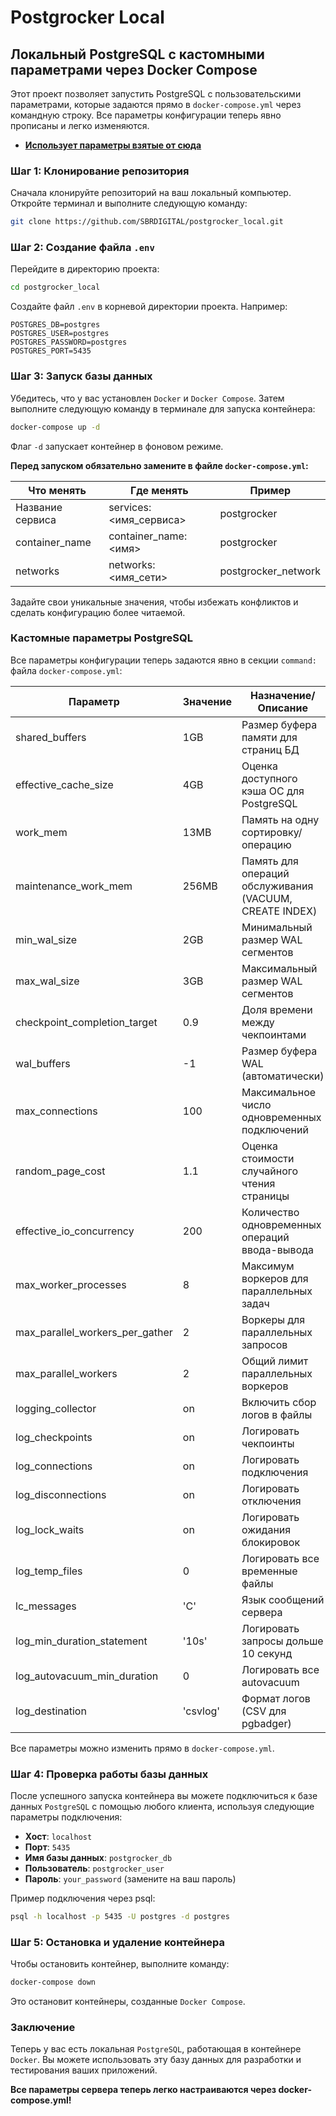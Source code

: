 # Postgrocker Local

## Локальный PostgreSQL с кастомными параметрами через Docker Compose
Этот проект позволяет запустить PostgreSQL с пользовательскими параметрами, которые задаются прямо в `docker-compose.yml` через командную строку.
Все параметры конфигурации теперь явно прописаны и легко изменяются.
- **[Использует параметры взятые от сюда](https://www.pgconfig.org/)**

### Шаг 1: Клонирование репозитория
Сначала клонируйте репозиторий на ваш локальный компьютер. Откройте терминал и выполните следующую команду:
```bash
git clone https://github.com/SBRDIGITAL/postgrocker_local.git
```

### Шаг 2: Создание файла `.env`
Перейдите в директорию проекта:
```bash
cd postgrocker_local
```

Создайте файл `.env` в корневой директории проекта. Например:
```env
POSTGRES_DB=postgres
POSTGRES_USER=postgres
POSTGRES_PASSWORD=postgres
POSTGRES_PORT=5435
```

### Шаг 3: Запуск базы данных
Убедитесь, что у вас установлен `Docker` и `Docker Compose`. Затем выполните следующую команду в терминале для запуска контейнера:
```bash
docker-compose up -d
```
Флаг `-d` запускает контейнер в фоновом режиме.

**Перед запуском обязательно замените в файле `docker-compose.yml`:**

| Что менять         | Где менять                | Пример                |
|--------------------|--------------------------|-----------------------|
| Название сервиса   | services: <имя_сервиса>  | postgrocker           |
| container_name     | container_name: <имя>    | postgrocker           |
| networks           | networks: <имя_сети>     | postgrocker_network   |

Задайте свои уникальные значения, чтобы избежать конфликтов и сделать конфигурацию более читаемой.

### Кастомные параметры PostgreSQL
Все параметры конфигурации теперь задаются явно в секции `command:` файла `docker-compose.yml`:

| Параметр                      | Значение      | Назначение/Описание |
|-------------------------------|--------------|---------------------|
| shared_buffers                | 1GB          | Размер буфера памяти для страниц БД |
| effective_cache_size          | 4GB          | Оценка доступного кэша ОС для PostgreSQL |
| work_mem                      | 13MB         | Память на одну сортировку/операцию |
| maintenance_work_mem          | 256MB        | Память для операций обслуживания (VACUUM, CREATE INDEX) |
| min_wal_size                  | 2GB          | Минимальный размер WAL сегментов |
| max_wal_size                  | 3GB          | Максимальный размер WAL сегментов |
| checkpoint_completion_target  | 0.9          | Доля времени между чекпоинтами |
| wal_buffers                   | -1           | Размер буфера WAL (автоматически) |
| max_connections               | 100          | Максимальное число одновременных подключений |
| random_page_cost              | 1.1          | Оценка стоимости случайного чтения страницы |
| effective_io_concurrency      | 200          | Количество одновременных операций ввода-вывода |
| max_worker_processes          | 8            | Максимум воркеров для параллельных задач |
| max_parallel_workers_per_gather | 2         | Воркеры для параллельных запросов |
| max_parallel_workers          | 2            | Общий лимит параллельных воркеров |
| logging_collector             | on           | Включить сбор логов в файлы |
| log_checkpoints               | on           | Логировать чекпоинты |
| log_connections               | on           | Логировать подключения |
| log_disconnections            | on           | Логировать отключения |
| log_lock_waits                | on           | Логировать ожидания блокировок |
| log_temp_files                | 0            | Логировать все временные файлы |
| lc_messages                   | 'C'          | Язык сообщений сервера |
| log_min_duration_statement    | '10s'        | Логировать запросы дольше 10 секунд |
| log_autovacuum_min_duration   | 0            | Логировать все autovacuum |
| log_destination               | 'csvlog'     | Формат логов (CSV для pgbadger) |

Все параметры можно изменить прямо в `docker-compose.yml`.

### Шаг 4: Проверка работы базы данных
После успешного запуска контейнера вы можете подключиться к базе данных `PostgreSQL` с помощью любого клиента, используя следующие параметры подключения:
- **Хост**: `localhost`
- **Порт**: `5435`
- **Имя базы данных**: `postgrocker_db`
- **Пользователь**: `postgrocker_user`
- **Пароль**: `your_password` (замените на ваш пароль)

Пример подключения через psql:
```bash
psql -h localhost -p 5435 -U postgres -d postgres
```

### Шаг 5: Остановка и удаление контейнера
Чтобы остановить контейнер, выполните команду:
```bash
docker-compose down
```
Это остановит контейнеры, созданные `Docker Compose`.

### Заключение
Теперь у вас есть локальная `PostgreSQL`, работающая в контейнере `Docker`.
Вы можете использовать эту базу данных для разработки и тестирования ваших приложений.

**Все параметры сервера теперь легко настраиваются через docker-compose.yml!**